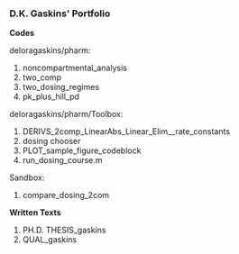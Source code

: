 ### D.K. Gaskins' Portfolio

**Codes**

deloragaskins/pharm:
1. noncompartmental_analysis
2. two_comp
3. two_dosing_regimes
4. pk_plus_hill_pd

deloragaskins/pharm/Toolbox:
1. DERIVS_2comp_LinearAbs_Linear_Elim__rate_constants
2. dosing chooser
3. PLOT_sample_figure_codeblock
4. run_dosing_course.m

Sandbox:
1. compare_dosing_2com

**Written Texts**
1. PH.D. THESIS_gaskins
2. QUAL_gaskins
